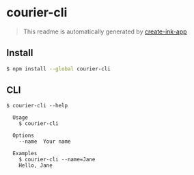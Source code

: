 # courier-cli

> This readme is automatically generated by [create-ink-app](https://github.com/vadimdemedes/create-ink-app)

## Install

```bash
$ npm install --global courier-cli
```

## CLI

```
$ courier-cli --help

  Usage
    $ courier-cli

  Options
    --name  Your name

  Examples
    $ courier-cli --name=Jane
    Hello, Jane
```
